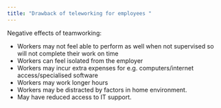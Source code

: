 ```yaml
---
title: "Drawback of teleworking for employees "
--- 
```

Negative effects of teamworking:
- Workers may not feel able to perform as well when not supervised so will not complete their work on time
- Workers can feel isolated from the employer
- Workers may incur extra expenses for e.g. computers/internet access/specialised software
- Workers may work longer hours
- Workers may be distracted by factors in home environment.
- May have reduced access to IT support.